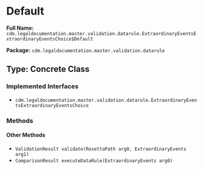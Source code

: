 # Default

**Full Name:** `cdm.legaldocumentation.master.validation.datarule.ExtraordinaryEventsExtraordinaryEventsChoice$Default`

**Package:** `cdm.legaldocumentation.master.validation.datarule`

## Type: Concrete Class

### Implemented Interfaces

- `cdm.legaldocumentation.master.validation.datarule.ExtraordinaryEventsExtraordinaryEventsChoice`

### Methods

#### Other Methods

- `ValidationResult validate(RosettaPath arg0, ExtraordinaryEvents arg1)`
- `ComparisonResult executeDataRule(ExtraordinaryEvents arg0)`

